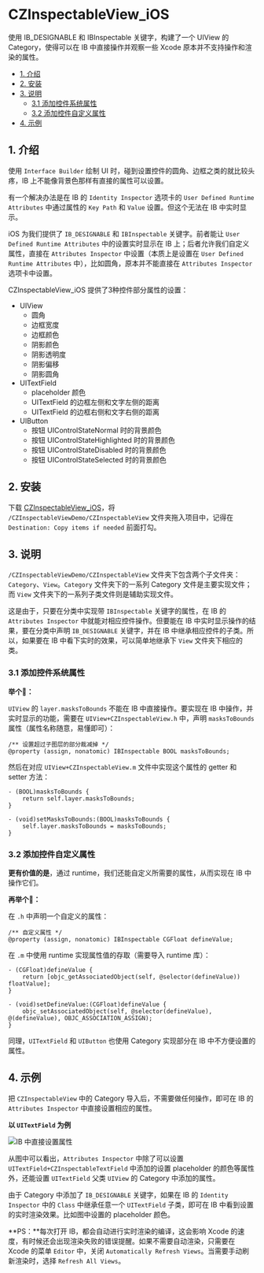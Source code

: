 # CZInspectableView_iOS
使用 IB_DESIGNABLE 和 IBInspectable 关键字，构建了一个 UIView 的 Category，使得可以在 IB 中直接操作并观察一些 Xcode 原本并不支持操作和渲染的属性。

* [1. 介绍](#1-介绍)
* [2. 安装](#2-安装)
* [3. 说明](#3-说明)
  * [3.1 添加控件系统属性](#31-添加控件系统属性)
  * [3.2 添加控件自定义属性](#32-添加控件自定义属性)
* [4. 示例](#4-示例)

## 1. 介绍

使用 `Interface Builder` 绘制 UI 时，碰到设置控件的圆角、边框之类的就比较头疼，IB 上不能像背景色那样有直接的属性可以设置。

有一个解决办法是在 IB 的 `Identity Inspector` 选项卡的 `User Defined Runtime Attributes` 中通过属性的 `Key Path` 和 `Value` 设置。但这个无法在 IB 中实时显示。

iOS 为我们提供了 `IB_DESIGNABLE` 和 `IBInspectable` 关键字。前者能让 `User Defined Runtime Attributes` 中的设置实时显示在 IB 上；后者允许我们自定义属性，直接在 `Attributes Inspector` 中设置（本质上是设置在 `User Defined Runtime Attributes` 中），比如圆角，原本并不能直接在 `Attributes Inspector` 选项卡中设置。

CZInspectableView_iOS 提供了3种控件部分属性的设置：

* UIView
  * 圆角
  * 边框宽度
  * 边框颜色
  * 阴影颜色
  * 阴影透明度
  * 阴影偏移
  * 阴影圆角
* UITextField
  * placeholder 颜色
  * UITextField 的边框左侧和文字左侧的距离
  * UITextField 的边框右侧和文字右侧的距离
* UIButton
  * 按钮 UIControlStateNormal 时的背景颜色
  * 按钮 UIControlStateHighlighted 时的背景颜色
  * 按钮 UIControlStateDisabled 时的背景颜色
  * 按钮 UIControlStateSelected 时的背景颜色

## 2. 安装

下载 [CZInspectableView_iOS](https://github.com/clayzhu/CZInspectableView_iOS/archive/master.zip)，将 `/CZInspectableViewDemo/CZInspectableView` 文件夹拖入项目中，记得在 `Destination: Copy items if needed` 前面打勾。

## 3. 说明

`/CZInspectableViewDemo/CZInspectableView` 文件夹下包含两个子文件夹：`Category`、`View`。`Category` 文件夹下的一系列 Category 文件是主要实现文件；而 `View` 文件夹下的一系列子类文件则是辅助实现文件。

这是由于，只要在分类中实现带 `IBInspectable` 关键字的属性，在 IB 的 `Attributes Inspector` 中就能对相应控件操作。但要能在 IB 中实时显示操作的结果，要在分类中声明 `IB_DESIGNABLE` 关键字，并在 IB 中继承相应控件的子类。所以，如果要在 IB 中看下实时的效果，可以简单地继承下 `View` 文件夹下相应的类。

### 3.1 添加控件系统属性

**举个🌰：**

`UIView` 的 `layer.masksToBounds` 不能在 IB 中直接操作。要实现在 IB 中操作，并实时显示的功能，需要在 `UIView+CZInspectableView.h` 中，声明 `masksToBounds` 属性（属性名称随意，易懂即可）：

```objc
/** 设置超过子图层的部分裁减掉 */
@property (assign, nonatomic) IBInspectable BOOL masksToBounds;
```

然后在对应 `UIView+CZInspectableView.m` 文件中实现这个属性的 getter 和 setter 方法：

```objc
- (BOOL)masksToBounds {
    return self.layer.masksToBounds;
}

- (void)setMasksToBounds:(BOOL)masksToBounds {
    self.layer.masksToBounds = masksToBounds;
}
```

### 3.2 添加控件自定义属性

**更有价值的是**，通过 runtime，我们还能自定义所需要的属性，从而实现在 IB 中操作它们。

**再举个🌰：**

在 `.h` 中声明一个自定义的属性：

```objc
/** 自定义属性 */
@property (assign, nonatomic) IBInspectable CGFloat defineValue;
```

在 `.m` 中使用 runtime 实现属性值的存取（需要导入 runtime 库）：

```objc
- (CGFloat)defineValue {
	return [objc_getAssociatedObject(self, @selector(defineValue)) floatValue];
}

- (void)setDefineValue:(CGFloat)defineValue {
	objc_setAssociatedObject(self, @selector(defineValue), @(defineValue), OBJC_ASSOCIATION_ASSIGN);
}
```

同理，`UITextField` 和 `UIButton` 也使用 Category 实现部分在 IB 中不方便设置的属性。

## 4. 示例

把 `CZInspectableView` 中的 Category 导入后，不需要做任何操作，即可在 IB 的 `Attributes Inspector` 中直接设置相应的属性。

**以 `UITextField` 为例**

![IB 中直接设置属性](http://ompmj0bxx.bkt.clouddn.com/%E5%B1%8F%E5%B9%95%E5%BF%AB%E7%85%A7%202017-06-10%2022.41.22.png)

从图中可以看出，`Attributes Inspector` 中除了可以设置 `UITextField+CZInspectableTextField` 中添加的设置 placeholder 的颜色等属性外，还能设置 `UITextField` 父类 `UIView` 的 Category 中添加的属性。

由于 Category 中添加了 `IB_DESIGNABLE` 关键字，如果在 IB 的 `Identity Inspector` 中的 `Class` 中继承任意一个 `UITextField` 子类，即可在 IB 中看到设置的实时渲染效果。比如图中设置的 placeholder 颜色。

**PS：**每次打开 IB，都会自动进行实时渲染的编译，这会影响 Xcode 的速度，有时候还会出现渲染失败的错误提醒。如果不需要自动渲染，只需要在 Xcode 的菜单 `Editor` 中，关闭 `Automatically Refresh Views`。当需要手动刷新渲染时，选择 `Refresh All Views`。

